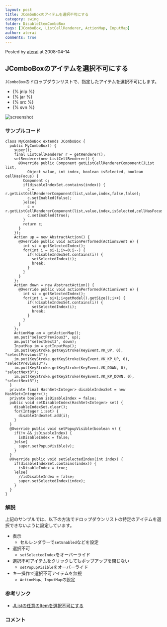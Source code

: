 ```yaml
---
layout: post
title: JComboBoxのアイテムを選択不可にする
category: swing
folder: DisableItemComboBox
tags: [JComboBox, ListCellRenderer, ActionMap, InputMap]
author: aterai
comments: true
---
```


Posted by [aterai](http://terai.xrea.jp/aterai.html) at 2008-04-14

## JComboBoxのアイテムを選択不可にする
`JComboBox`のドロップダウンリストで、指定したアイテムを選択不可にします。

- {% jnlp %}
- {% jar %}
- {% src %}
- {% svn %}

<!-- dummy comment line for breaking list -->

![screenshot](https://lh3.googleusercontent.com/_9Z4BYR88imo/TQTLHzjDYpI/AAAAAAAAAXE/M4bkzWJetUI/s800/DisableItemComboBox.png)

### サンプルコード
<pre class="prettyprint"><code>class MyComboBox extends JComboBox {
  public MyComboBox() {
    super();
    final ListCellRenderer r = getRenderer();
    setRenderer(new ListCellRenderer() {
      @Override public Component getListCellRendererComponent(JList list,
          Object value, int index, boolean isSelected, boolean cellHasFocus) {
        Component c;
        if(disableIndexSet.contains(index)) {
          c = r.getListCellRendererComponent(list,value,index,false,false);
          c.setEnabled(false);
        }else{
          c = r.getListCellRendererComponent(list,value,index,isSelected,cellHasFocus);
          c.setEnabled(true);
        }
        return c;
      }
    });
    Action up = new AbstractAction() {
      @Override public void actionPerformed(ActionEvent e) {
        int si = getSelectedIndex();
        for(int i = si-1;i&gt;=0;i--) {
          if(!disableIndexSet.contains(i)) {
            setSelectedIndex(i);
            break;
          }
        }
      }
    };
    Action down = new AbstractAction() {
      @Override public void actionPerformed(ActionEvent e) {
        int si = getSelectedIndex();
        for(int i = si+1;i&lt;getModel().getSize();i++) {
          if(!disableIndexSet.contains(i)) {
            setSelectedIndex(i);
            break;
          }
        }
      }
    };
    ActionMap am = getActionMap();
    am.put("selectPrevious3", up);
    am.put("selectNext3", down);
    InputMap im = getInputMap();
    im.put(KeyStroke.getKeyStroke(KeyEvent.VK_UP, 0),      "selectPrevious3");
    im.put(KeyStroke.getKeyStroke(KeyEvent.VK_KP_UP, 0),   "selectPrevious3");
    im.put(KeyStroke.getKeyStroke(KeyEvent.VK_DOWN, 0),    "selectNext3");
    im.put(KeyStroke.getKeyStroke(KeyEvent.VK_KP_DOWN, 0), "selectNext3");
  }
  private final HashSet&lt;Integer&gt; disableIndexSet = new HashSet&lt;Integer&gt;();
  private boolean isDisableIndex = false;
  public void setDisableIndex(HashSet&lt;Integer&gt; set) {
    disableIndexSet.clear();
    for(Integer i:set) {
      disableIndexSet.add(i);
    }
  }
  @Override public void setPopupVisible(boolean v) {
    if(!v &amp;&amp; isDisableIndex) {
      isDisableIndex = false;
    }else{
      super.setPopupVisible(v);
    }
  }
  @Override public void setSelectedIndex(int index) {
    if(disableIndexSet.contains(index)) {
      isDisableIndex = true;
    }else{
      //isDisableIndex = false;
      super.setSelectedIndex(index);
    }
  }
}
</code></pre>

### 解説
上記のサンプルでは、以下の方法でドロップダウンリストの特定のアイテムを選択できないように設定しています。

- 表示
    - セルレンダラーで`setEnabled`などを設定
- 選択不可
    - `setSelectedIndex`をオーバーライド
- 選択不可アイテムをクリックしてもポップアップを閉じない
    - `setPopupVisible`をオーバーライド
- キー操作で選択不可アイテムを無視
    - `ActionMap`、`InputMap`の設定

<!-- dummy comment line for breaking list -->

### 参考リンク
- [JListの任意のItemを選択不可にする](http://terai.xrea.jp/Swing/DisabledItem.html)

<!-- dummy comment line for breaking list -->

### コメント
